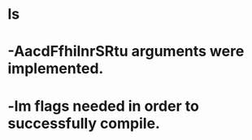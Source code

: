 # ls
# -AacdFfhilnrSRtu arguments were implemented.
# -lm flags needed in order to successfully compile.
